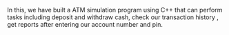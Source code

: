 In this, we have built a ATM simulation program using C++ that can perform tasks including deposit and withdraw cash, check our transaction history , get reports after entering our account number and pin.
